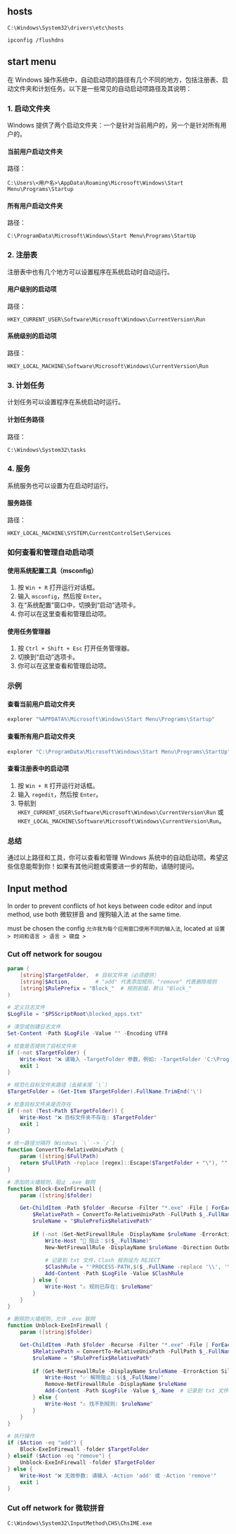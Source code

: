 ## hosts

`C:\Windows\System32\drivers\etc\hosts`

`ipconfig /flushdns`

## start menu

在 Windows 操作系统中，自动启动项的路径有几个不同的地方，包括注册表、启动文件夹和计划任务。以下是一些常见的自动启动项路径及其说明：

### 1. 启动文件夹
Windows 提供了两个启动文件夹：一个是针对当前用户的，另一个是针对所有用户的。

#### 当前用户启动文件夹
路径：
```
C:\Users\<用户名>\AppData\Roaming\Microsoft\Windows\Start Menu\Programs\Startup
```

#### 所有用户启动文件夹
路径：
```
C:\ProgramData\Microsoft\Windows\Start Menu\Programs\StartUp
```

### 2. 注册表
注册表中也有几个地方可以设置程序在系统启动时自动运行。

#### 用户级别的启动项
路径：
```
HKEY_CURRENT_USER\Software\Microsoft\Windows\CurrentVersion\Run
```

#### 系统级别的启动项
路径：
```
HKEY_LOCAL_MACHINE\Software\Microsoft\Windows\CurrentVersion\Run
```

### 3. 计划任务
计划任务可以设置程序在系统启动时运行。

#### 计划任务路径
路径：
```
C:\Windows\System32\tasks
```

### 4. 服务
系统服务也可以设置为在启动时运行。

#### 服务路径
路径：
```
HKEY_LOCAL_MACHINE\SYSTEM\CurrentControlSet\Services
```

### 如何查看和管理自动启动项

#### 使用系统配置工具（msconfig）
1. 按 `Win + R` 打开运行对话框。
2. 输入 `msconfig`，然后按 `Enter`。
3. 在“系统配置”窗口中，切换到“启动”选项卡。
4. 你可以在这里查看和管理启动项。

#### 使用任务管理器
1. 按 `Ctrl + Shift + Esc` 打开任务管理器。
2. 切换到“启动”选项卡。
3. 你可以在这里查看和管理启动项。

### 示例

#### 查看当前用户启动文件夹
```sh
explorer "%APPDATA%\Microsoft\Windows\Start Menu\Programs\Startup"
```

#### 查看所有用户启动文件夹
```sh
explorer "C:\ProgramData\Microsoft\Windows\Start Menu\Programs\StartUp"
```

#### 查看注册表中的启动项
1. 按 `Win + R` 打开运行对话框。
2. 输入 `regedit`，然后按 `Enter`。
3. 导航到 `HKEY_CURRENT_USER\Software\Microsoft\Windows\CurrentVersion\Run` 或 `HKEY_LOCAL_MACHINE\Software\Microsoft\Windows\CurrentVersion\Run`。

### 总结

通过以上路径和工具，你可以查看和管理 Windows 系统中的自动启动项。希望这些信息能帮到你！如果有其他问题或需要进一步的帮助，请随时提问。


## Input method

In order to prevent conflicts of hot keys between code editor and input method, use both 微软拼音 and 搜狗输入法 at the same time. 

must be chosen the config `允许我为每个应用窗囗使用不同的输入法`, located at `设置 > 时间和语言 > 语言 > 键盘 > `

### Cut off network for sougou

```powershell   
param (
    [string]$TargetFolder,  # 目标文件夹（必须提供）
    [string]$Action,        # "add" 代表添加规则，"remove" 代表删除规则
    [string]$RulePrefix = "Block_"  # 规则前缀，默认 "Block_"
)

# 定义日志文件
$LogFile = "$PSScriptRoot\blocked_apps.txt"

# 清空或创建日志文件
Set-Content -Path $LogFile -Value "" -Encoding UTF8

# 检查是否提供了目标文件夹
if (-not $TargetFolder) {
    Write-Host "❌ 请输入 -TargetFolder 参数，例如: -TargetFolder 'C:\Program Files\MyApp'"
    exit 1
}

# 规范化目标文件夹路径（去掉末尾 `\`）
$TargetFolder = (Get-Item $TargetFolder).FullName.TrimEnd('\')

# 检查目标文件夹是否存在
if (-not (Test-Path $TargetFolder)) {
    Write-Host "❌ 目标文件夹不存在: $TargetFolder"
    exit 1
}

# 统一路径分隔符（Windows `\` -> `/`）
function ConvertTo-RelativeUnixPath {
    param ([string]$FullPath)
    return $FullPath -replace [regex]::Escape($TargetFolder + "\"), "" -replace "\\", "/"
}

# 添加防火墙规则，阻止 .exe 联网
function Block-ExeInFirewall {
    param ([string]$folder)

    Get-ChildItem -Path $folder -Recurse -Filter "*.exe" -File | ForEach-Object {
        $RelativePath = ConvertTo-RelativeUnixPath -FullPath $_.FullName  # 转换为相对路径
        $ruleName = "$RulePrefix$RelativePath"
        
        if (-not (Get-NetFirewallRule -DisplayName $ruleName -ErrorAction SilentlyContinue)) {
            Write-Host "🚫 阻止：$($_.FullName)"
            New-NetFirewallRule -DisplayName $ruleName -Direction Outbound -Program $_.FullName -Action Block
            
            # 记录到 txt 文件，Clash 规则设为 REJECT
            $ClashRule = "'PROCESS-PATH,$($_.FullName -replace '\\', '\\'),REJECT',"
            Add-Content -Path $LogFile -Value $ClashRule
        } else {
            Write-Host "⚠️ 规则已存在: $ruleName"
        }
    }
}

# 删除防火墙规则，允许 .exe 联网
function Unblock-ExeInFirewall {
    param ([string]$folder)

    Get-ChildItem -Path $folder -Recurse -Filter "*.exe" -File | ForEach-Object {
        $RelativePath = ConvertTo-RelativeUnixPath -FullPath $_.FullName  # 转换为相对路径
        $ruleName = "$RulePrefix$RelativePath"
        
        if (Get-NetFirewallRule -DisplayName $ruleName -ErrorAction SilentlyContinue) {
            Write-Host "✅ 解除阻止：$($_.FullName)"
            Remove-NetFirewallRule -DisplayName $ruleName
            Add-Content -Path $LogFile -Value $_.Name  # 记录到 txt 文件
        } else {
            Write-Host "⚠️ 找不到规则: $ruleName"
        }
    }
}

# 执行操作
if ($Action -eq "add") {
    Block-ExeInFirewall -folder $TargetFolder
} elseif ($Action -eq "remove") {
    Unblock-ExeInFirewall -folder $TargetFolder
} else {
    Write-Host "❌ 无效参数: 请输入 -Action 'add' 或 -Action 'remove'"
    exit 1
}

```



###  Cut off network for 微软拼音

`C:\Windows\System32\InputMethod\CHS\ChsIME.exe`